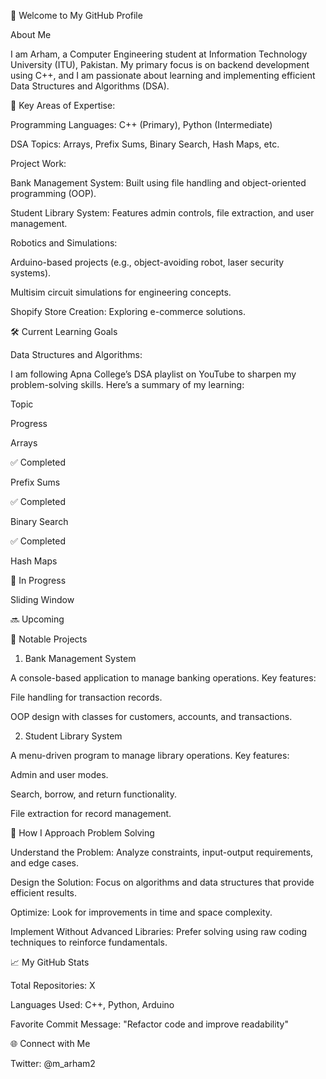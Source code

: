 👋 Welcome to My GitHub Profile

About Me

I am  Arham, a Computer Engineering student at Information Technology University (ITU), Pakistan. My primary focus is on backend development using C++, and I am passionate about learning and implementing efficient Data Structures and Algorithms (DSA).

🚀 Key Areas of Expertise:

Programming Languages: C++ (Primary), Python (Intermediate)

DSA Topics: Arrays, Prefix Sums, Binary Search, Hash Maps, etc.

Project Work:

Bank Management System: Built using file handling and object-oriented programming (OOP).

Student Library System: Features admin controls, file extraction, and user management.

Robotics and Simulations:

Arduino-based projects (e.g., object-avoiding robot, laser security systems).

Multisim circuit simulations for engineering concepts.

Shopify Store Creation: Exploring e-commerce solutions.

🛠️ Current Learning Goals

Data Structures and Algorithms:

I am following Apna College’s DSA playlist on YouTube to sharpen my problem-solving skills. Here’s a summary of my learning:

Topic

Progress

Arrays

✅ Completed

Prefix Sums

✅ Completed

Binary Search

✅ Completed

Hash Maps

🚧 In Progress

Sliding Window

🔜 Upcoming

📝 Notable Projects

1. Bank Management System

A console-based application to manage banking operations. Key features:

File handling for transaction records.

OOP design with classes for customers, accounts, and transactions.

2. Student Library System

A menu-driven program to manage library operations. Key features:

Admin and user modes.

Search, borrow, and return functionality.

File extraction for record management.

🌟 How I Approach Problem Solving

Understand the Problem: Analyze constraints, input-output requirements, and edge cases.

Design the Solution: Focus on algorithms and data structures that provide efficient results.

Optimize: Look for improvements in time and space complexity.

Implement Without Advanced Libraries: Prefer solving using raw coding techniques to reinforce fundamentals.

📈 My GitHub Stats

Total Repositories: X

Languages Used: C++, Python, Arduino

Favorite Commit Message: "Refactor code and improve readability"

🌐 Connect with Me

Twitter: @m_arham2
